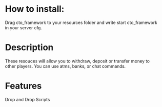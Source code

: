 # How to install:
Drag cto_framework to your resources folder and write start cto_framework in your server cfg.

# Description
These resouces will allow you to withdraw, deposit or transfer money to other players. You can use atms, banks, or chat commands.

# Features
Drop and Drop Scripts

